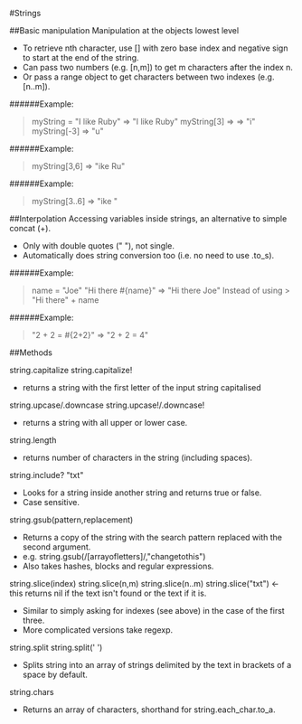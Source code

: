 #Strings

##Basic manipulation
Manipulation at the objects lowest level

- To retrieve nth character, use [] with zero base index and negative sign to start at the end of the string.
- Can pass two numbers (e.g. [n,m]) to get m characters after the index n.
- Or pass a range object to get characters between two indexes (e.g. [n..m]).

######Example:
 > myString = "I like Ruby"
 => "I like Ruby"
 > myString[3]
 => => "i"
 > myString[-3]
 => "u"

######Example:
 >myString[3,6]
 => "ike Ru"

######Example:
 >myString[3..6]
 => "ike "

##Interpolation
Accessing variables inside strings, an alternative to simple concat (+).

- Only with double quotes (" "), not single.
- Automatically does string conversion too (i.e. no need to use .to_s).

######Example:
> name = "Joe"
> "Hi there #{name}"
=> "Hi there Joe"
Instead of using > "Hi there" + name

######Example:
> "2 + 2 = #{2+2}"
=> "2 + 2 = 4"

##Methods

string.capitalize
string.capitalize!
- returns a string with the first letter of the input string capitalised

string.upcase/.downcase
string.upcase!/.downcase!
- returns a string with all upper or lower case.

string.length
- returns number of characters in the string (including spaces).

string.include? "txt"
- Looks for a string inside another string and returns true or false.
- Case sensitive.

string.gsub(pattern,replacement)
- Returns a copy of the string with the search pattern replaced with the second argument.
- e.g. string.gsub(/[arrayofletters]/,"changetothis")
- Also takes hashes, blocks and regular expressions.

string.slice(index)
string.slice(n,m)
string.slice(n..m)
string.slice("txt") <- this returns nil if the text isn't found or the text if it is.
- Similar to simply asking for indexes (see above) in the case of the first three.
- More complicated versions take regexp.

string.split
string.split(' ')
- Splits string into an array of strings delimited by the text in brackets of a space by default.

string.chars
- Returns an array of characters, shorthand for string.each_char.to_a.
